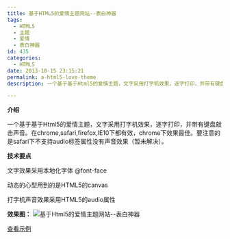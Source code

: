 ```yaml
---
title: 基于HTML5的爱情主题网站--表白神器
tags:
  - HTML5
  - 主题
  - 爱情
  - 表白神器  
id: 435
categories:
  - HTML5
date: 2013-10-15 23:15:21
permalink: a-html5-love-theme
description: 一个基于基于Html5的爱情主题，文字采用打字机效果，逐字打印，并带有键盘敲击声音。在chrome,safari,firefox,IE10下都有效，chrome下效果最佳。要注意的是safari下不支持audio标签属性没有声音效果（暂未解决）。

---
```


**介绍**

一个基于基于Html5的爱情主题，文字采用打字机效果，逐字打印，并带有键盘敲击声音。在chrome,safari,firefox,IE10下都有效，chrome下效果最佳。要注意的是safari下不支持audio标签属性没有声音效果（暂未解决）。
<!--more-->

**技术要点**

文字效果采用本地化字体 @font-face

动态的心型用到的是HTML5的canvas

打字机声音效果采用HTML5的audio属性

**效果图：**
![基于Html5的爱情主题网站--表白神器](https://summerandwinter.github.io/assets/images/lab/love.jpg)

[查看示例](https://summerandwinter.github.io/lab/love/index.html "基于Html5的爱情主题网站–表白神器")


